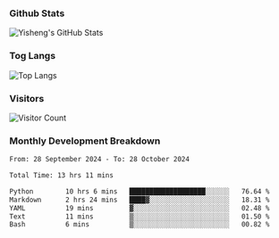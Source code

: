 ### Github Stats
![Yisheng's GitHub Stats](https://github-readme-stats-9qabuvhk1-gongyisheng.vercel.app/api?username=gongyisheng&count_private=true&show_icons=true)
### Tog Langs
![Top Langs](https://github-readme-stats-9qabuvhk1-gongyisheng.vercel.app/api/top-langs/?username=gongyisheng&layout=compact)
### Visitors
![Visitor Count](https://profile-counter.glitch.me/gongyisheng/count.svg)
### Monthly Development Breakdown
<!--START_SECTION:waka-->

```txt
From: 28 September 2024 - To: 28 October 2024

Total Time: 13 hrs 11 mins

Python        10 hrs 6 mins   ███████████████████░░░░░░   76.64 %
Markdown      2 hrs 24 mins   ████▓░░░░░░░░░░░░░░░░░░░░   18.31 %
YAML          19 mins         ▓░░░░░░░░░░░░░░░░░░░░░░░░   02.48 %
Text          11 mins         ▒░░░░░░░░░░░░░░░░░░░░░░░░   01.50 %
Bash          6 mins          ▒░░░░░░░░░░░░░░░░░░░░░░░░   00.82 %
```

<!--END_SECTION:waka-->
